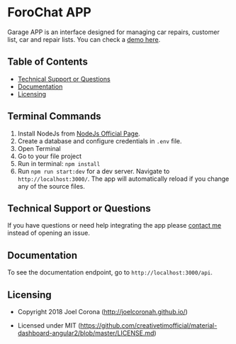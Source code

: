 # ForoChat APP

Garage APP is an interface designed for managing car repairs, customer list, car and repair lists. You can check a [demo here](https://api.garage.codenity.net/).

## Table of Contents

- [Technical Support or Questions](#technical-support-or-questions)
- [Documentation](#docs)
- [Licensing](#licensing)

## Terminal Commands

1. Install NodeJs from [NodeJs Official Page](https://nodejs.org/en).
2. Create a database and configure credentials in `.env` file.
3. Open Terminal
4. Go to your file project
5. Run in terminal: `npm install`
6. Run `npm run start:dev` for a dev server. Navigate to `http://localhost:3000/`. The app will automatically reload if you change any of the source files.

## Technical Support or Questions

If you have questions or need help integrating the app please [contact me](http://joelcoronah.github.io/) instead of opening an issue.

## Documentation

To see the documentation endpoint, go to `http://localhost:3000/api`.

## Licensing

- Copyright 2018 Joel Corona (http://joelcoronah.github.io/)

- Licensed under MIT (https://github.com/creativetimofficial/material-dashboard-angular2/blob/master/LICENSE.md)
